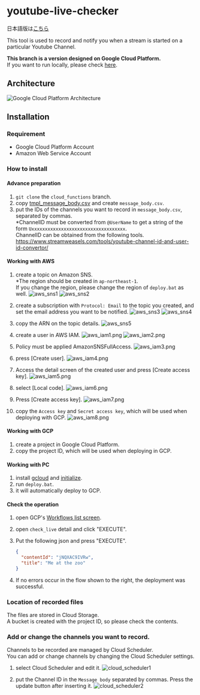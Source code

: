 # youtube-live-checker
日本語版は[こちら](https://github.com/f122apg/youtube-live-checker/blob/cloud_functions/README_ja.md)

This tool is used to record and notify you when a stream is started on a particular Youtube Channel.

**This branch is a version designed on Google Cloud Platform.**  
If you want to run locally, please check [here](https://github.com/f122apg/youtube-live-checker/tree/master).

## Architecture
![Google Cloud Platform Architecture](doc/YoutubeLiveChecker_Architecture.png)

## Installation
### Requirement
* Google Cloud Platform Account
* Amazon Web Service Account

### How to install
#### Advance preparation
1. `git clone` the `cloud_functions` branch.
1. copy [tmpl_message_body.csv](https://github.com/f122apg/youtube-live-checker/blob/cloud_functions/gcp/cloud_scheduler/tmpl_message_body.csv) and create `message_body.csv`.
1. put the IDs of the channels you want to record in `message_body.csv`, separated by commas.  
*ChannelID must be converted from `@UserName` to get a string of the form `Uxxxxxxxxxxxxxxxxxxxxxxxxxxxxxxxxxxx`.  
 ChannelID can be obtained from the following tools.  
https://www.streamweasels.com/tools/youtube-channel-id-and-user-id-convertor/

#### Working with AWS
1. create a topic on Amazon SNS.  
*The region should be created in `ap-northeast-1`.  
 If you change the region, please change the region of `deploy.bat` as well.
![aws_sns1](doc/installation/aws_sns1.png)
![aws_sns2](doc/installation/aws_sns2.png)

1. create a subscription with `Protocol: Email` to the topic you created, and set the email address you want to be notified.
![aws_sns3](doc/installation/aws_sns3.png)
![aws_sns4](doc/installation/aws_sns4.png)

1. copy the ARN on the topic details.
![aws_sns5](doc/installation/aws_sns5.png)

1. create a user in AWS IAM.
![aws_iam1.png](doc/installation/aws_iam1.png)
![aws_iam2.png](doc/installation/aws_iam2.png)

1. Policy must be applied AmazonSNSFullAccess.
![aws_iam3.png](doc/installation/aws_iam3.png)

1. press [Create user].
![aws_iam4.png](doc/installation/aws_iam4.png)

1. Access the detail screen of the created user and press [Create access key].
![aws_iam5.png](doc/installation/aws_iam5.png)

1. select [Local code].
![aws_iam6.png](doc/installation/aws_iam6.png)

1. Press [Create access key].
![aws_iam7.png](doc/installation/aws_iam7.png)

1. copy the `Access key` and `Secret access key`, which will be used when deploying with GCP.
![aws_iam8.png](doc/installation/aws_iam8.png)

#### Working with GCP
1. create a project in Google Cloud Platform.
1. copy the project ID, which will be used when deploying in GCP.

#### Working with PC
1. install [gcloud](https://cloud.google.com/sdk/docs/install) and [initialize](https://cloud.google.com/sdk/docs/initializing).
1. run `deploy.bat`.
1. it will automatically deploy to GCP.

#### Check the operation
1. open GCP's [Workflows list screen](https://console.cloud.google.com/workflows).
1. open `check_live` detail and click "EXECUTE".
1. Put the following json and press "EXECUTE".
    ``` json
    {
      "contentId": "jNQXAC9IVRw",
      "title": "Me at the zoo"
    }
    ```

1. If no errors occur in the flow shown to the right, the deployment was successful.

### Location of recorded files
The files are stored in Cloud Storage.  
A bucket is created with the project ID, so please check the contents.

### Add or change the channels you want to record.
Channels to be recorded are managed by Cloud Scheduler.  
You can add or change channels by changing the Cloud Scheduler settings.

1. select Cloud Scheduler and edit it.
![cloud_scheduler1](doc/channel_edit/cloud_scheduler1.png)

1. put the Channel ID in the `Message body` separated by commas. Press the update button after inserting it.
![cloud_scheduler2](doc/channel_edit/cloud_scheduler2.png)